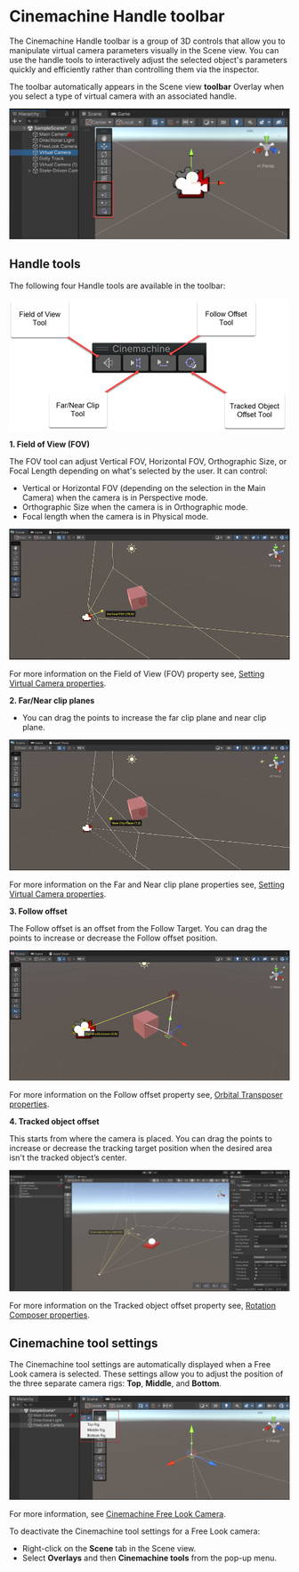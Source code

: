 # Cinemachine Handle toolbar

The Cinemachine Handle toolbar is a group of 3D controls that allow you to manipulate virtual camera parameters visually in the Scene view. You can use the handle tools to interactively adjust the selected object's parameters quickly and efficiently rather than controlling them via the inspector.

The toolbar automatically appears in the Scene view **toolbar** Overlay when you select a type of virtual camera with an associated handle.

![scene-view](images/scene-view.png)

## Handle tools

The following four Handle tools are available in the toolbar:

![handle-toolbar](images/handle-toolbar.png)

**1. Field of View (FOV)**

The FOV tool can adjust Vertical FOV, Horizontal FOV, Orthographic Size, or Focal Length depending on what's selected by the user. It can control:

* Vertical or Horizontal FOV (depending on the selection in the Main Camera) when the camera is in Perspective mode.
* Orthographic Size when the camera is in Orthographic mode.
* Focal length when the camera is in Physical mode.

![FOV](images/FOV.png)

For more information on the Field of View (FOV) property see, [Setting Virtual Camera properties](CinemachineVirtualCamera.md).

**2. Far/Near clip planes**

* You can drag the points to increase the far clip plane and near clip plane.

![clip-plane](images/clip-plane.png)

For more information on the Far and Near clip plane properties see, [Setting Virtual Camera properties](CinemachineVirtualCamera.md).

**3. Follow offset**

The Follow offset is an offset from the Follow Target. You can drag the points to increase or decrease the Follow offset position.

![follow-offset](images/follow-offset.png)

For more information on the Follow offset property see, [Orbital Transposer properties](CinemachineBodyOrbitalTransposer.md).

**4. Tracked object offset**

This starts from where the camera is placed. You can drag the points to increase or decrease the tracking target position when the desired area isn't the tracked object’s center.

![tracked-object-offset](images/tracked-object-offset.png)

For more information on the Tracked object offset property see, [Rotation Composer properties](CinemachineAimRotationComposer.md).

## Cinemachine tool settings

The Cinemachine tool settings are automatically displayed when a Free Look camera is selected. These settings allow you to adjust the position of the three separate camera rigs: **Top**, **Middle**, and **Bottom**.

![overlays-menu](images/overlays-menu.png)

For more information, see [Cinemachine Free Look Camera](CinemachineFreeLook.md).

To deactivate the Cinemachine tool settings for a Free Look camera:

* Right-click on the **Scene** tab in the Scene view.
* Select **Overlays** and then **Cinemachine tools** from the pop-up menu.
